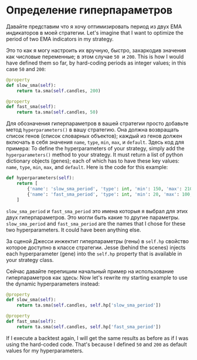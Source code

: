 # Определение гиперпараметров
Давайте представим что я хочу оптимизировать период из двух EMA индикаторов в моей стратегии.
Let's imagine that I want to optimize the period of two EMA indicators in my strategy. 

Это то как я могу настроить их вручную, быстро, захаркодив значения как числовые переменные; в этом случае `50`  и `200`.
This is how I would have defined them so far, by hard-coding periods as integer values; in this case `50` and `200`:

```py
@property
def slow_sma(self):
    return ta.sma(self.candles, 200)

@property
def fast_sma(self):
    return ta.sma(self.candles, 50)
```

Для обозначения гиперпараметров в вашей стратегии просто добавьте метод `hyperparameters()` в вашу стратегию. Она должна возвращать список генов (список словарных объектов); каждый из генов должен включать в себя значения `name`, `type`, `min`, `max`, и `default`. Здесь код для примера:
To define the hyperparameters of your strategy, simply add the `hyperparameters()` method to your strategy. It must return a list of python dictionary objects (genes); each of which has to have these key values: `name`, `type`, `min`, `max`, and `default`. Here is the code for this example:

```py
def hyperparameters(self):
    return [
        {'name': 'slow_sma_period', 'type': int, 'min': 150, 'max': 210, 'default': 200},
        {'name': 'fast_sma_period', 'type': int, 'min': 20, 'max': 100, 'default': 50},
    ]
```
`slow_sma_period` и `fast_sma_period` это имена которыя я выбрал для этих двух гиперпараметров. Это могли быть какие то другие параметры. 
`slow_sma_period` and `fast_sma_period` are the names that I chose for these two hyperparameters. It could have been anything else. 

За сценой Джесси инжектит гиперпараметры (гены) в `self.hp` свойство которое доступно в классе стратегии.
Jesse (behind the scenes) injects each hyperparameter (gene) into the `self.hp` property that is available in your strategy class. 

Сейчас давайте перепишим начальный пример на использование гиперпараметров как здесь:
Now let's rewrite my starting example to use the dynamic hyperparameters instead:

```py
@property
def slow_sma(self):
    return ta.sma(self.candles, self.hp['slow_sma_period'])

@property
def fast_sma(self):
    return ta.sma(self.candles, self.hp['fast_sma_period'])
```

If I execute a backtest again, I will get the same results as before as if I was using the hard-coded code. That's because I defined `50` and `200` as default values for my hyperparameters. 